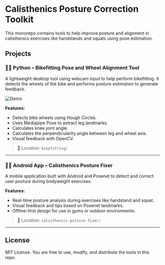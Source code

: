 # Calisthenics Posture Correction Toolkit

This monorepo contains tools to help improve posture and alignment in calisthenics exercises like handstands and squats using pose estimation.

## Projects

### 🚴‍♂️ Python – Bikefitting Pose and Wheel Alignment Tool

A lightweight desktop tool using webcam input to help perform bikefitting. It detects the wheels of the bike and performs posture estimation to generate feedback.

![Demo](bikefitting/asset/bikefitting.gif)

**Features:**

* Detects bike wheels using Hough Circles.
* Uses Mediapipe Pose to extract leg landmarks.
* Calculates knee joint angle.
* Calculates the perpendicularity angle between leg and wheel axis.
* Visual feedback with OpenCV.

> 📁 Location: `bikefitting/`

---

### 🧍‍♂️ Android App – Calisthenics Posture Fixer

A mobile application built with Android and Posenet to detect and correct user posture during bodyweight exercises.

**Features:**

* Real-time posture analysis during exercises like handstand and squat.
* Visual feedback and tips based on Posenet landmarks.
* Offline-first design for use in gyms or outdoor environments.

> 📁 Location: `calisthenics-posture-fixer/`

---

## License

MIT License.
You are free to use, modify, and distribute the tools in this repo.
